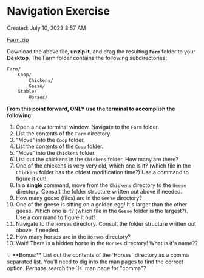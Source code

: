 # Navigation Exercise

Created: July 10, 2023 8:57 AM

[Farm.zip](Navigation%20Exercise%208d1ddbad96304a5d98d9ac328076b0ee/Farm.zip)

Download the above file, **unzip it**, and drag the resulting **`Farm`** folder to your **Desktop**.    The Farm folder contains the following subdirectories:

```bash
Farm/
	Coop/ 
		Chickens/
		Geese/
	Stable/
		Horses/
```

**From this point forward, ONLY use the terminal to accomplish the following:**

1. Open a new terminal window. Navigate to the `Farm` folder.
2. List the contents of the `Farm` directory.
3. "Move" into the `Coop` folder.
4. List the contents of the `Coop` folder.
5. "Move" into the `Chickens` folder.
6. List out the chickens in the `Chickens` folder.  How many are there?
7. One of the chickens is very very old, which one is it? (which file in the `Chickens` folder has the oldest modification time?) Use a command to figure it out!
8. In a **single** command, move from the `Chickens` directory to the `Geese` directory.  Consult the folder structure written out above if needed.
9. How many geese (files) are in the `Geese` directory?
10. One of the geese is sitting on a golden egg!  It's larger than the other geese. Which one is it?  (which file in the `Geese` folder is the largest?).  Use a command to figure it out!
11. Navigate to the `Horses` directory.  Consult the folder structure written out above, if needed.
12. How many horses are in the `Horses` directory?
13. Wait! There is a hidden horse in the `Horses` directory! What is it's name?? 

<aside>
💡 **Bonus:** List out the contents of the `Horses` directory as a comma separated list.  You'll need to dig into the man pages to find the correct option.  Perhaps search the `ls` man page for "comma"?

</aside>
